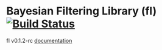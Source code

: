 Bayesian Filtering Library (fl) [![Build Status](https://travis-ci.org/filtering-library/fl.svg?branch=master)](https://travis-ci.org/filtering-library/fl)
===============

fl v0.1.2-rc [documentation ](http://fl.tuxfamily.org)
